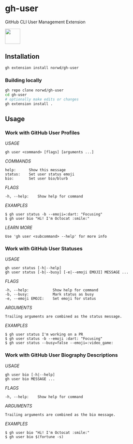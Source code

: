 # gh-user

GitHub CLI User Management Extension

<img src="https://raw.githubusercontent.com/norwd/human/b1bc793d7085ed4532349a4125a5d3d171f6c568/docs/automatic-logo.svg" height="50" />

## Installation

```sh
gh extension install norwd/gh-user

```

### Building locally

```sh
gh repo clone norwd/gh-user
cd gh-user
# optionally make edits or changes
gh extension install .
```

## Usage

### Work with GitHub User Profiles

*USAGE*

    gh user <command> [flags] [arguments ...]

*COMMANDS*

    help:      Show this message
    status:    Set user status emoji
    bio:       Set user bio/blurb

*FLAGS*

    -h, --help:    Show help for command

*EXAMPLES*

    $ gh user status -b --emoji=:dart: "Focusing"
    $ gh user bio "Hi! I'm Octocat :smile:"

*LEARN MORE*

    Use 'gh user <subcommand> --help' for more info

### Work with GitHub User Statuses

*USAGE*

    gh user status [-h|--help]
    gh user status [-b|--busy] [-e|--emoji EMOJI] MESSAGE ...

*FLAGS*

    -h, --help:           Show help for command
    -b, --busy:           Mark status as busy
    -e, --emoji EMOJI:    Set emoji for status

*ARGUMENTS*

    Trailing arguments are combined as the status message.

*EXAMPLES*

    $ gh user status I'm working on a PR
    $ gh user status -b --emoji :dart: "Focusing"
    $ gh user status --busy=false --emoji=:video_game:

### Work with GitHub User Biography Descriptions

*USAGE*

    gh user bio [-h|--help]
    gh user bio MESSAGE ...

*FLAGS*

    -h, --help:    Show help for command

*ARGUMENTS*

    Trailing arguments are combined as the bio message.

*EXAMPLES*

    $ gh user bio "Hi! I'm Octocat :smile:"
    $ gh user bio $(fortune -s)
